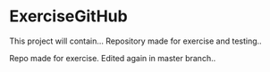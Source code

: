 # ExerciseGitHub

This project will contain...
Repository made for exercise and testing..

Repo made for exercise.
Edited again in master branch..
